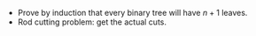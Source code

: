 - Prove by induction that every binary tree will have $n+1$ leaves.
- Rod cutting problem: get the actual cuts.